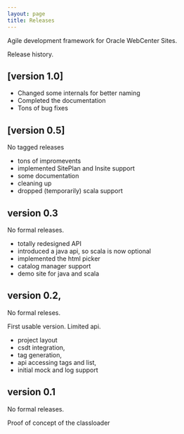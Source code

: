 ```yaml
---
layout: page
title: Releases
---
```

Agile development framework for Oracle WebCenter Sites.

Release history.

## [version 1.0]

- Changed some internals for better naming
- Completed the documentation
- Tons of bug fixes

## [version 0.5]

No tagged releases

- tons of impromevents
- implemented SitePlan and Insite support
- some documentation
- cleaning up
- dropped (temporarily) scala support 

## version 0.3

No formal releases.

- totally redesigned API
- introduced a java api, so scala is now optional
- implemented the html picker
- catalog manager support 
- demo site for java and scala

## version 0.2, 

No formal releses.

First usable version. Limited api.

- project layout 
- csdt integration, 
- tag generation, 
- api accessing tags and list, 
- initial mock and log  support

## version 0.1 

No formal releases.

Proof of concept of the classloader
